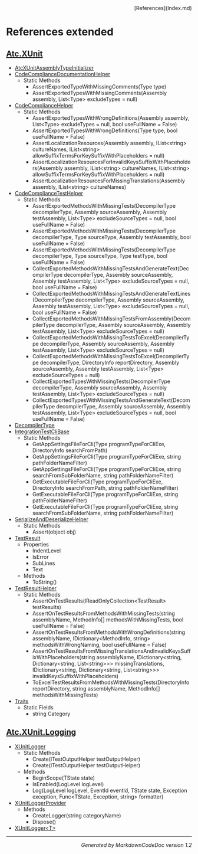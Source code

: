 <div style='text-align: right'>
[References](Index.md)
</div>

# References extended

## [Atc.XUnit](Atc.XUnit.md)

- [AtcXUnitAssemblyTypeInitializer](Atc.XUnit.md#atcxunitassemblytypeinitializer)
- [CodeComplianceDocumentationHelper](Atc.XUnit.md#codecompliancedocumentationhelper)
  -  Static Methods
     - AssertExportedTypeWithMissingComments(Type type)
     - AssertExportedTypesWithMissingComments(Assembly assembly, List&lt;Type&gt; excludeTypes = null)
- [CodeComplianceHelper](Atc.XUnit.md#codecompliancehelper)
  -  Static Methods
     - AssertExportedTypesWithWrongDefinitions(Assembly assembly, List&lt;Type&gt; excludeTypes = null, bool useFullName = False)
     - AssertExportedTypesWithWrongDefinitions(Type type, bool useFullName = False)
     - AssertLocalizationResources(Assembly assembly, IList&lt;string&gt; cultureNames, IList&lt;string&gt; allowSuffixTermsForKeySuffixWithPlaceholders = null)
     - AssertLocalizationResourcesForInvalidKeysSuffixWithPlaceholders(Assembly assembly, IList&lt;string&gt; cultureNames, IList&lt;string&gt; allowSuffixTermsForKeySuffixWithPlaceholders = null)
     - AssertLocalizationResourcesForMissingTranslations(Assembly assembly, IList&lt;string&gt; cultureNames)
- [CodeComplianceTestHelper](Atc.XUnit.md#codecompliancetesthelper)
  -  Static Methods
     - AssertExportedMethodsWithMissingTests(DecompilerType decompilerType, Assembly sourceAssembly, Assembly testAssembly, List&lt;Type&gt; excludeSourceTypes = null, bool useFullName = False)
     - AssertExportedMethodsWithMissingTests(DecompilerType decompilerType, Type sourceType, Assembly testAssembly, bool useFullName = False)
     - AssertExportedMethodsWithMissingTests(DecompilerType decompilerType, Type sourceType, Type testType, bool useFullName = False)
     - CollectExportedMethodsWithMissingTestsAndGenerateText(DecompilerType decompilerType, Assembly sourceAssembly, Assembly testAssembly, List&lt;Type&gt; excludeSourceTypes = null, bool useFullName = False)
     - CollectExportedMethodsWithMissingTestsAndGenerateTextLines(DecompilerType decompilerType, Assembly sourceAssembly, Assembly testAssembly, List&lt;Type&gt; excludeSourceTypes = null, bool useFullName = False)
     - CollectExportedMethodsWithMissingTestsFromAssembly(DecompilerType decompilerType, Assembly sourceAssembly, Assembly testAssembly, List&lt;Type&gt; excludeSourceTypes = null)
     - CollectExportedMethodsWithMissingTestsToExcel(DecompilerType decompilerType, Assembly sourceAssembly, Assembly testAssembly, List&lt;Type&gt; excludeSourceTypes = null)
     - CollectExportedMethodsWithMissingTestsToExcel(DecompilerType decompilerType, DirectoryInfo reportDirectory, Assembly sourceAssembly, Assembly testAssembly, List&lt;Type&gt; excludeSourceTypes = null)
     - CollectExportedTypesWithMissingTests(DecompilerType decompilerType, Assembly sourceAssembly, Assembly testAssembly, List&lt;Type&gt; excludeSourceTypes = null)
     - CollectExportedTypesWithMissingTestsAndGenerateText(DecompilerType decompilerType, Assembly sourceAssembly, Assembly testAssembly, List&lt;Type&gt; excludeSourceTypes = null, bool useFullName = False)
- [DecompilerType](Atc.XUnit.md#decompilertype)
- [IntegrationTestCliBase](Atc.XUnit.md#integrationtestclibase)
  -  Static Methods
     - GetAppSettingsFileForCli(Type programTypeForCliExe, DirectoryInfo searchFromPath)
     - GetAppSettingsFileForCli(Type programTypeForCliExe, string pathFolderNameFilter)
     - GetAppSettingsFileForCli(Type programTypeForCliExe, string searchFromSubFolderName, string pathFolderNameFilter)
     - GetExecutableFileForCli(Type programTypeForCliExe, DirectoryInfo searchFromPath, string pathFolderNameFilter)
     - GetExecutableFileForCli(Type programTypeForCliExe, string pathFolderNameFilter)
     - GetExecutableFileForCli(Type programTypeForCliExe, string searchFromSubFolderName, string pathFolderNameFilter)
- [SerializeAndDeserializeHelper](Atc.XUnit.md#serializeanddeserializehelper)
  -  Static Methods
     - Assert(object obj)
- [TestResult](Atc.XUnit.md#testresult)
  -  Properties
     - IndentLevel
     - IsError
     - SubLines
     - Text
  -  Methods
     - ToString()
- [TestResultHelper](Atc.XUnit.md#testresulthelper)
  -  Static Methods
     - AssertOnTestResults(IReadOnlyCollection&lt;TestResult&gt; testResults)
     - AssertOnTestResultsFromMethodsWithMissingTests(string assemblyName, MethodInfo[] methodsWithMissingTests, bool useFullName = False)
     - AssertOnTestResultsFromMethodsWithWrongDefinitions(string assemblyName, IDictionary&lt;MethodInfo, string&gt; methodsWithWrongNaming, bool useFullName = False)
     - AssertOnTestResultsFromMissingTranslationsAndInvalidKeysSuffixWithPlaceholders(string assemblyName, IDictionary&lt;string, Dictionary&lt;string, List&lt;string&gt;&gt;&gt; missingTranslations, IDictionary&lt;string, Dictionary&lt;string, List&lt;string&gt;&gt;&gt; invalidKeysSuffixWithPlaceholders)
     - ToExcelTestResultsFromMethodsWithMissingTests(DirectoryInfo reportDirectory, string assemblyName, MethodInfo[] methodsWithMissingTests)
- [Traits](Atc.XUnit.md#traits)
  -  Static Fields
     - string Category

## [Atc.XUnit.Logging](Atc.XUnit.Logging.md)

- [XUnitLogger](Atc.XUnit.Logging.md#xunitlogger)
  -  Static Methods
     - Create(ITestOutputHelper testOutputHelper)
     - Create(ITestOutputHelper testOutputHelper)
  -  Methods
     - BeginScope(TState state)
     - IsEnabled(LogLevel logLevel)
     - Log(LogLevel logLevel, EventId eventId, TState state, Exception exception, Func&lt;TState, Exception, string&gt; formatter)
- [XUnitLoggerProvider](Atc.XUnit.Logging.md#xunitloggerprovider)
  -  Methods
     - CreateLogger(string categoryName)
     - Dispose()
- [XUnitLogger&lt;T&gt;](Atc.XUnit.Logging.md#xunitlogger&lt;t&gt;)

<hr /><div style='text-align: right'><i>Generated by MarkdownCodeDoc version 1.2</i></div>
